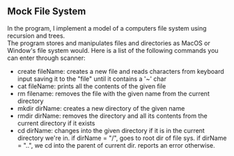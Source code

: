 Mock File System
---
In the program, I implement a model of a computers file system using recursion and trees.   
The program stores and manipulates files and directories as MacOS or Window's file system would.
Here is a list of the following commands you can enter through scanner:  
- create fileName: creates a new file and reads characters from keyboard input saving it to the "file" until it contains a '~' char
- cat fileName: prints all the contents of the given file
- rm filename: removes the file with the given name from the current directory
- mkdir dirName: creates a new directory of the given name
- rmdir dirName: removes the directory and all its contents from the current directory if it exists
- cd dirName: changes into the given directory if it is in the current directory we're in. if dirName = "/", goes to root dir of file sys.  if dirName = "..", we cd into the parent of current dir.  reports an error otherwise.
